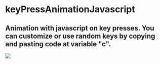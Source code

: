 # keyPressAnimationJavascript
<h2>Animation with javascript on key presses. You can customize or use random keys by copying and pasting code at variable "c".</h2>
<img src="https://i.ytimg.com/vi/SNRHa_BsEJY/maxresdefault.jpg">
